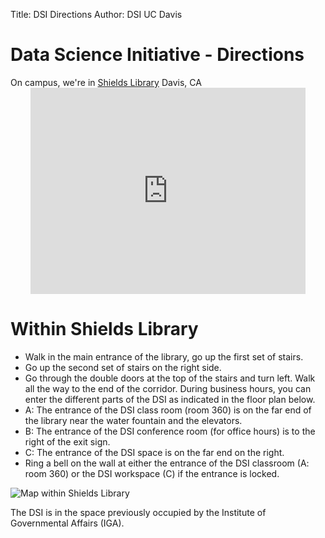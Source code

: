 Title: DSI Directions
Author: DSI UC Davis

<h1> Data Science Initiative - Directions</h1>
On campus, we're in 
<a href="http://campusmap.ucdavis.edu/?b=114">Shields Library</a> Davis, CA

<center>
<iframe src="https://www.google.com/maps/embed?pb=!1m18!1m12!1m3!1d3120.7460385250097!2d-121.75171468430814!3d38.539621975557765!2m3!1f0!2f0!3f0!3m2!1i1024!2i768!4f13.1!3m3!1m2!1s0x8085296c4b59259d%3A0x7b5367caeba5025b!2sShields+Library!5e0!3m2!1sen!2sus!4v1473352443116" width="440" height="330" frameborder="0" style="border:0" allowfullscreen></iframe>
</center>

<h1>Within Shields Library</h1>

* Walk in the main entrance of the library, go up the first set of stairs.
* Go up the second set of stairs on the right side.
* Go through the double doors at the top of the stairs and turn left.
Walk all the way to the end of the corridor.
During business hours, you can enter the different parts of the DSI as
indicated in the floor plan below. 
* A: The entrance of the DSI class room (room 360) is on the far end of the 
library near the water fountain and the elevators. 
* B: The entrance of the DSI conference room (for office hours) is to the
right of the exit sign. 
*  C: The entrance of the DSI space is on the far end on the right. 
* Ring a bell on the wall at either the entrance of the DSI classroom (A: room 360) or 
the DSI workspace (C) if the entrance is locked. 

![Map within Shields Library]({filename}../images/map-shields-3.png)

The DSI is in the space previously occupied by the Institute of Governmental Affairs (IGA).
